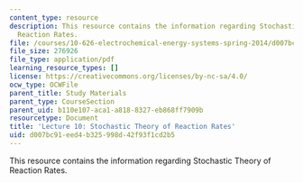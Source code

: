 ```yaml
---
content_type: resource
description: This resource contains the information regarding Stochastic Theory of
  Reaction Rates.
file: /courses/10-626-electrochemical-energy-systems-spring-2014/d007bc91eed4b325998d42f93f1cd2b5_MIT10_626S14_Lec10.pdf
file_size: 276926
file_type: application/pdf
learning_resource_types: []
license: https://creativecommons.org/licenses/by-nc-sa/4.0/
ocw_type: OCWFile
parent_title: Study Materials
parent_type: CourseSection
parent_uid: b110e107-aca1-a818-8327-eb868ff7909b
resourcetype: Document
title: 'Lecture 10: Stochastic Theory of Reaction Rates'
uid: d007bc91-eed4-b325-998d-42f93f1cd2b5
---
```

This resource contains the information regarding Stochastic Theory of Reaction Rates.